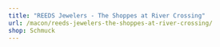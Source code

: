 ```yaml
---
title: "REEDS Jewelers - The Shoppes at River Crossing"
url: /macon/reeds-jewelers-the-shoppes-at-river-crossing/
shop: Schmuck
---
```

